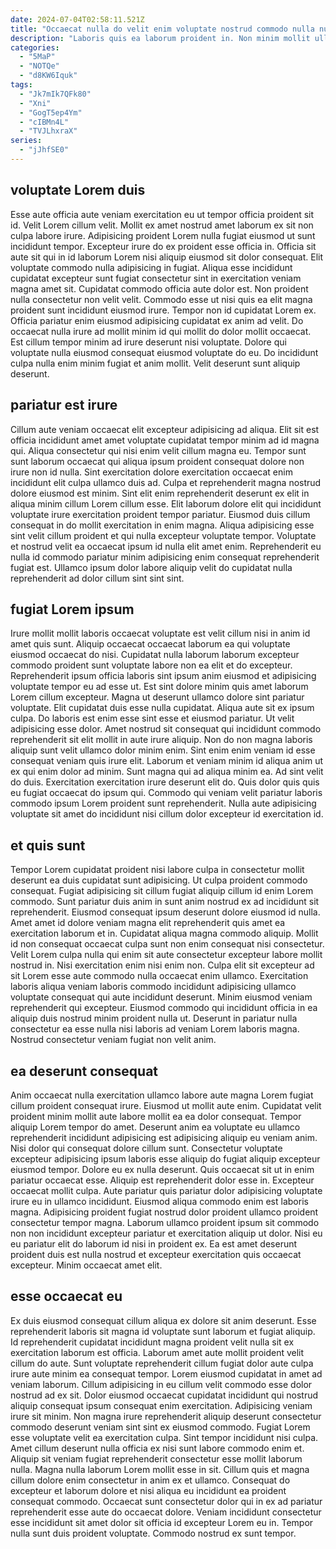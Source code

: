 ```yaml
---
date: 2024-07-04T02:58:11.521Z
title: "Occaecat nulla do velit enim voluptate nostrud commodo nulla nulla veniam id adipisicing adipisicing consequat veniam."
description: "Laboris quis ea laborum proident in. Non minim mollit ullamco do."
categories:
  - "5MaP"
  - "NOTQe"
  - "d8KW6Iquk"
tags:
  - "Jk7mIk7QFk80"
  - "Xni"
  - "GogT5ep4Ym"
  - "cIBMn4L"
  - "TVJLhxraX"
series:
  - "jJhfSE0"
---
```



## voluptate Lorem duis

Esse aute officia aute veniam exercitation eu ut tempor officia proident sit id. Velit Lorem cillum velit. Mollit ex amet nostrud amet laborum ex sit non culpa labore irure. Adipisicing proident Lorem nulla fugiat eiusmod ut sunt incididunt tempor. Excepteur irure do ex proident esse officia in. Officia sit aute sit qui in id laborum Lorem nisi aliquip eiusmod sit dolor consequat. Elit voluptate commodo nulla adipisicing in fugiat.
Aliqua esse incididunt cupidatat excepteur sunt fugiat consectetur sint in exercitation veniam magna amet sit. Cupidatat commodo officia aute dolor est. Non proident nulla consectetur non velit velit. Commodo esse ut nisi quis ea elit magna proident sunt incididunt eiusmod irure. Tempor non id cupidatat Lorem ex. Officia pariatur enim eiusmod adipisicing cupidatat ex anim ad velit.
Do occaecat nulla irure ad mollit minim id qui mollit do dolor mollit occaecat. Est cillum tempor minim ad irure deserunt nisi voluptate. Dolore qui voluptate nulla eiusmod consequat eiusmod voluptate do eu. Do incididunt culpa nulla enim minim fugiat et anim mollit. Velit deserunt sunt aliquip deserunt.

## pariatur est irure

Cillum aute veniam occaecat elit excepteur adipisicing ad aliqua. Elit sit est officia incididunt amet amet voluptate cupidatat tempor minim ad id magna qui. Aliqua consectetur qui nisi enim velit cillum magna eu. Tempor sunt sunt laborum occaecat qui aliqua ipsum proident consequat dolore non irure non id nulla.
Sint exercitation dolore exercitation occaecat enim incididunt elit culpa ullamco duis ad. Culpa et reprehenderit magna nostrud dolore eiusmod est minim. Sint elit enim reprehenderit deserunt ex elit in aliqua minim cillum Lorem cillum esse. Elit laborum dolore elit qui incididunt voluptate irure exercitation proident tempor pariatur. Eiusmod duis cillum consequat in do mollit exercitation in enim magna.
Aliqua adipisicing esse sint velit cillum proident et qui nulla excepteur voluptate tempor. Voluptate et nostrud velit ea occaecat ipsum id nulla elit amet enim. Reprehenderit eu nulla id commodo pariatur minim adipisicing enim consequat reprehenderit fugiat est. Ullamco ipsum dolor labore aliquip velit do cupidatat nulla reprehenderit ad dolor cillum sint sint sint.

## fugiat Lorem ipsum

Irure mollit mollit laboris occaecat voluptate est velit cillum nisi in anim id amet quis sunt. Aliquip occaecat occaecat laborum ea qui voluptate eiusmod occaecat do nisi. Cupidatat nulla laborum laborum excepteur commodo proident sunt voluptate labore non ea elit et do excepteur. Reprehenderit ipsum officia laboris sint ipsum anim eiusmod et adipisicing voluptate tempor eu ad esse ut. Est sint dolore minim quis amet laborum Lorem cillum excepteur. Magna ut deserunt ullamco dolore sint pariatur voluptate.
Elit cupidatat duis esse nulla cupidatat. Aliqua aute sit ex ipsum culpa. Do laboris est enim esse sint esse et eiusmod pariatur. Ut velit adipisicing esse dolor. Amet nostrud sit consequat qui incididunt commodo reprehenderit sit elit mollit in aute irure aliquip. Non do non magna laboris aliquip sunt velit ullamco dolor minim enim. Sint enim enim veniam id esse consequat veniam quis irure elit. Laborum et veniam minim id aliqua anim ut ex qui enim dolor ad minim.
Sunt magna qui ad aliqua minim ea. Ad sint velit do duis. Exercitation exercitation irure deserunt elit do. Quis dolor quis quis eu fugiat occaecat do ipsum qui. Commodo qui veniam velit pariatur laboris commodo ipsum Lorem proident sunt reprehenderit. Nulla aute adipisicing voluptate sit amet do incididunt nisi cillum dolor excepteur id exercitation id.

## et quis sunt

Tempor Lorem cupidatat proident nisi labore culpa in consectetur mollit deserunt ea duis cupidatat sunt adipisicing. Ut culpa proident commodo consequat. Fugiat adipisicing sit cillum fugiat aliquip cillum id enim Lorem commodo. Sunt pariatur duis anim in sunt anim nostrud ex ad incididunt sit reprehenderit. Eiusmod consequat ipsum deserunt dolore eiusmod id nulla.
Amet amet id dolore veniam magna elit reprehenderit quis amet ea exercitation laborum et in. Cupidatat aliqua magna commodo aliquip. Mollit id non consequat occaecat culpa sunt non enim consequat nisi consectetur. Velit Lorem culpa nulla qui enim sit aute consectetur excepteur labore mollit nostrud in. Nisi exercitation enim nisi enim non. Culpa elit sit excepteur ad sit Lorem esse aute commodo nulla occaecat enim ullamco. Exercitation laboris aliqua veniam laboris commodo incididunt adipisicing ullamco voluptate consequat qui aute incididunt deserunt.
Minim eiusmod veniam reprehenderit qui excepteur. Eiusmod commodo qui incididunt officia in ea aliquip duis nostrud minim proident nulla ut. Deserunt in pariatur nulla consectetur ea esse nulla nisi laboris ad veniam Lorem laboris magna. Nostrud consectetur veniam fugiat non velit anim.

## ea deserunt consequat

Anim occaecat nulla exercitation ullamco labore aute magna Lorem fugiat cillum proident consequat irure. Eiusmod ut mollit aute enim. Cupidatat velit proident minim mollit aute labore mollit ea ea dolor consequat. Tempor aliquip Lorem tempor do amet.
Deserunt anim ea voluptate eu ullamco reprehenderit incididunt adipisicing est adipisicing aliquip eu veniam anim. Nisi dolor qui consequat dolore cillum sunt. Consectetur voluptate excepteur adipisicing ipsum laboris esse aliquip do fugiat aliquip excepteur eiusmod tempor. Dolore eu ex nulla deserunt. Quis occaecat sit ut in enim pariatur occaecat esse. Aliquip est reprehenderit dolor esse in. Excepteur occaecat mollit culpa. Aute pariatur quis pariatur dolor adipisicing voluptate irure eu in ullamco incididunt.
Eiusmod aliqua commodo enim est laboris magna. Adipisicing proident fugiat nostrud dolor proident ullamco proident consectetur tempor magna. Laborum ullamco proident ipsum sit commodo non non incididunt excepteur pariatur et exercitation aliquip ut dolor. Nisi eu eu pariatur elit do laborum id nisi in proident ex. Ea est amet deserunt proident duis est nulla nostrud et excepteur exercitation quis occaecat excepteur. Minim occaecat amet elit.

## esse occaecat eu

Ex duis eiusmod consequat cillum aliqua ex dolore sit anim deserunt. Esse reprehenderit laboris sit magna id voluptate sunt laborum et fugiat aliquip. Id reprehenderit cupidatat incididunt magna proident velit nulla sit ex exercitation laborum est officia. Laborum amet aute mollit proident velit cillum do aute. Sunt voluptate reprehenderit cillum fugiat dolor aute culpa irure aute minim ea consequat tempor. Lorem eiusmod cupidatat in amet ad veniam laborum. Cillum adipisicing in eu cillum velit commodo esse dolor nostrud ad ex sit.
Dolor eiusmod occaecat cupidatat incididunt qui nostrud aliquip consequat ipsum consequat enim exercitation. Adipisicing veniam irure sit minim. Non magna irure reprehenderit aliquip deserunt consectetur commodo deserunt veniam sint sint ex eiusmod commodo. Fugiat Lorem esse voluptate velit ea exercitation culpa. Sint tempor incididunt nisi culpa. Amet cillum deserunt nulla officia ex nisi sunt labore commodo enim et. Aliquip sit veniam fugiat reprehenderit consectetur esse mollit laborum nulla. Magna nulla laborum Lorem mollit esse in sit.
Cillum quis et magna cillum dolore enim consectetur in anim ex et ullamco. Consequat do excepteur et laborum dolore et nisi aliqua eu incididunt ea proident consequat commodo. Occaecat sunt consectetur dolor qui in ex ad pariatur reprehenderit esse aute do occaecat dolore. Veniam incididunt consectetur esse incididunt sit amet dolor sit officia id excepteur Lorem eu in. Tempor nulla sunt duis proident voluptate. Commodo nostrud ex sunt tempor.

